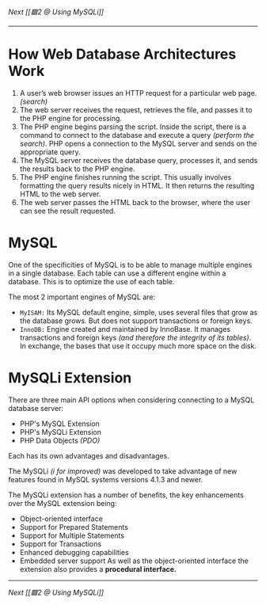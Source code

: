 _Next [[🟩2 @ Using MySQLi]]_

---

# How Web Database Architectures Work
1. A user’s web browser issues an HTTP request for a particular web page. _(search)_
2. The web server receives the request, retrieves the file, and passes it to the PHP engine for processing.
3. The PHP engine begins parsing the script. Inside the script, there is a command to connect to the database and execute a query _(perform the search)_. PHP opens a connection to the MySQL server and sends on the appropriate query.
4. The MySQL server receives the database query, processes it, and sends the results back to the PHP engine.
5. The PHP engine finishes running the script. This usually involves formatting the query results nicely in HTML. It then returns the resulting HTML to the web server.
6. The web server passes the HTML back to the browser, where the user can see the result requested.

# MySQL
One of the specificities of MySQL is to be able to manage multiple engines in
a single database. 
Each table can use a different engine within a database. This is to optimize the use of each table.

The most 2 important engines of MySQL are:
- `MyISAM:` Its MySQL default engine, simple, uses several files that grow as the database grows. But does not support transactions or foreign keys.
- `InnoDB:` Engine created and maintained by InnoBase. It manages transactions and foreign keys _(and therefore the integrity of its tables)_. In exchange, the bases that use it occupy much more space on the disk.

# MySQLi Extension
There are three main API options when considering connecting to a MySQL
database server:
- PHP's MySQL Extension
- PHP's MySQLi Extension
- PHP Data Objects _(PDO)_

Each has its own advantages and disadvantages.

The MySQLi _(i for improved)_ was developed to take advantage of new features found in MySQL systems versions 4.1.3 and newer.

The MySQLi extension has a number of benefits, the key enhancements over the MySQL extension being:
- Object-oriented interface
- Support for Prepared Statements
- Support for Multiple Statements
- Support for Transactions
- Enhanced debugging capabilities
- Embedded server support
As well as the object-oriented interface the extension also provides a **procedural interface.**

---

_Next [[🟩2 @ Using MySQLi]]_
